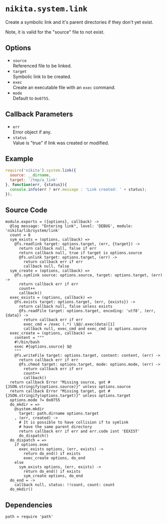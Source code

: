 
# `nikita.system.link`

Create a symbolic link and it's parent directories if they don't yet
exist.

Note, it is valid for the "source" file to not exist.

## Options

* `source`   
  Referenced file to be linked.   
* `target`   
  Symbolic link to be created.   
* `exec`   
  Create an executable file with an `exec` command.   
* `mode`   
  Default to `0o0755`.   

## Callback Parameters

* `err`   
  Error object if any.   
* `status`   
  Value is "true" if link was created or modified.   

## Example

```js
require('nikita').system.link({
  source: __dirname,
  target: '/tmp/a_link'
}, function(err, {status}){
  console.info(err ? err.message : 'Link created: ' + status);
});
```

## Source Code

    module.exports = ({options}, callback) ->
      @log message: "Entering link", level: 'DEBUG', module: 'nikita/lib/system/link'
      count = 0
      sym_exists = (options, callback) =>
        @fs.readlink target: options.target, (err, {target}) ->
          return callback null, false if err
          return callback null, true if target is options.source
          @fs.unlink target: options.target, (err) ->
            return callback err if err
            callback null, false
      sym_create = (options, callback) =>
        @fs.symlink source: options.source, target: options.target, (err) ->
          return callback err if err
          count++
          callback()
      exec_exists = (options, callback) =>
        @fs.exists target: options.target, (err, {exists}) ->
          return callback null, false unless exists
          @fs.readFile target: options.target, encoding: 'utf8', (err, {data}) ->
            return callback err if err
            exec_cmd = /exec (.*) \$@/.exec(data)[1]
            callback null, exec_cmd and exec_cmd is options.source
      exec_create = (options, callback) =>
        content = """
        #!/bin/bash
        exec #{options.source} $@
        """
        @fs.writeFile target: options.target, content: content, (err) ->
          return callback err if err
          @fs.chmod target: options.target, mode: options.mode, (err) ->
            return callback err if err
            count++
            callback()
      return callback Error "Missing source, got #{JSON.stringify(options.source)}" unless options.source
      return callback Error "Missing target, got #{JSON.stringify(options.target)}" unless options.target
      options.mode ?= 0o0755
      do_mkdir = =>
        @system.mkdir
          target: path.dirname options.target
        , (err, created) ->
          # It is possible to have collision if to symlink
          # have the same parent directory
          return callback err if err and err.code isnt 'EEXIST'
          do_dispatch()
      do_dispatch = =>
        if options.exec
          exec_exists options, (err, exists) ->
            return do_end() if exists
            exec_create options, do_end
        else
          sym_exists options, (err, exists) ->
            return do_end() if exists
            sym_create options, do_end
      do_end = ->
        callback null, status: !!count, count: count
      do_mkdir()

## Dependencies

    path = require 'path'
